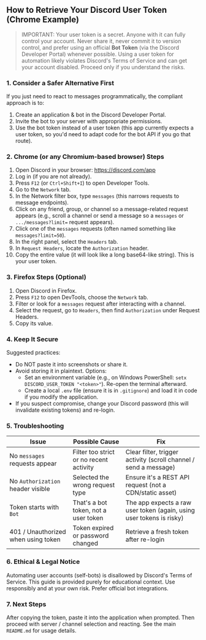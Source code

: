 ## How to Retrieve Your Discord User Token (Chrome Example)

> IMPORTANT: Your user token is a secret. Anyone with it can fully control your account. Never share it, never commit it to version control, and prefer using an official **Bot Token** (via the Discord Developer Portal) whenever possible. Using a user token for automation likely violates Discord's Terms of Service and can get your account disabled. Proceed only if you understand the risks.

### 1. Consider a Safer Alternative First

If you just need to react to messages programmatically, the compliant approach is to:
1. Create an application & bot in the Discord Developer Portal.
2. Invite the bot to your server with appropriate permissions.
3. Use the bot token instead of a user token (this app currently expects a user token, so you'd need to adapt code for the bot API if you go that route).

### 2. Chrome (or any Chromium-based browser) Steps

1. Open Discord in your browser: https://discord.com/app
2. Log in (if you are not already).
3. Press `F12` (or `Ctrl+Shift+I`) to open Developer Tools.
4. Go to the `Network` tab.
5. In the Network filter box, type `messages` (this narrows requests to message endpoints).
6. Click on any friend, group, or channel so a message-related request appears (e.g., scroll a channel or send a message so a `messages` or `.../messages?limit=` request appears).
7. Click one of the `messages` requests (often named something like `messages?limit=50`).
8. In the right panel, select the `Headers` tab.
9. In `Request Headers`, locate the `Authorization` header.
10. Copy the entire value (it will look like a long base64-like string). This is your user token.

### 3. Firefox Steps (Optional)

1. Open Discord in Firefox.
2. Press `F12` to open DevTools, choose the `Network` tab.
3. Filter or look for a `messages` request after interacting with a channel.
4. Select the request, go to `Headers`, then find `Authorization` under Request Headers.
5. Copy its value.

### 4. Keep It Secure

Suggested practices:
* Do NOT paste it into screenshots or share it.
* Avoid storing it in plaintext. Options:
  * Set an environment variable (e.g., on Windows PowerShell: `setx DISCORD_USER_TOKEN "<token>"`). Re-open the terminal afterward.
  * Create a local `.env` file (ensure it is in `.gitignore`) and load it in code if you modify the application.
* If you suspect compromise, change your Discord password (this will invalidate existing tokens) and re-login.

### 5. Troubleshooting

| Issue                               | Possible Cause                          | Fix                                                                  |
| ----------------------------------- | --------------------------------------- | -------------------------------------------------------------------- |
| No `messages` requests appear       | Filter too strict or no recent activity | Clear filter, trigger activity (scroll channel / send a message)     |
| No `Authorization` header visible   | Selected the wrong request type         | Ensure it's a REST API request (not a CDN/static asset)              |
| Token starts with `Bot `            | That's a bot token, not a user token    | The app expects a raw user token (again, using user tokens is risky) |
| 401 / Unauthorized when using token | Token expired or password changed       | Retrieve a fresh token after re-login                                |

### 6. Ethical & Legal Notice

Automating user accounts (self-bots) is disallowed by Discord's Terms of Service. This guide is provided purely for educational context. Use responsibly and at your own risk. Prefer official bot integrations.

### 7. Next Steps

After copying the token, paste it into the application when prompted. Then proceed with server / channel selection and reacting. See the main `README.md` for usage details.
